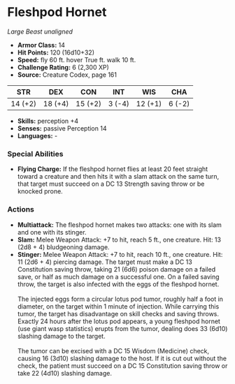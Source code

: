 # Fleshpod Hornet

*Large* *Beast* *unaligned*

- **Armor Class:** 14
- **Hit Points:** 120 (16d10+32)
- **Speed:** fly 60 ft. hover True ft. walk 10 ft.
- **Challenge Rating:** 6 (2,300 XP)
- **Source:** Creature Codex, page 161

| STR | DEX | CON | INT | WIS | CHA |
| --- | --- | --- | --- | --- | --- |
| 14 (+2) | 18 (+4) | 15 (+2) | 3 (-4) | 12 (+1) | 6 (-2) |

- **Skills:** perception +4
- **Senses:** passive Perception 14
- **Languages:** -

### Special Abilities

- **Flying Charge:** If the fleshpod hornet flies at least 20 feet straight toward a creature and then hits it with a slam attack on the same turn, that target must succeed on a DC 13 Strength saving throw or be knocked prone.

### Actions

- **Multiattack:** The fleshpod hornet makes two attacks: one with its slam and one with its stinger.
- **Slam:** Melee Weapon Attack: +7 to hit, reach 5 ft., one creature. Hit: 13 (2d8 + 4) bludgeoning damage.
- **Stinger:** Melee Weapon Attack: +7 to hit, reach 10 ft., one creature. Hit: 11 (2d6 + 4) piercing damage. The target must make a DC 13 Constitution saving throw, taking 21 (6d6) poison damage on a failed save, or half as much damage on a successful one. On a failed saving throw, the target is also infected with the eggs of the fleshpod hornet. <br><br>The injected eggs form a circular lotus pod tumor, roughly half a foot in diameter, on the target within 1 minute of injection. While carrying this tumor, the target has disadvantage on skill checks and saving throws. Exactly 24 hours after the lotus pod appears, a young fleshpod hornet (use giant wasp statistics) erupts from the tumor, dealing does 33 (6d10) slashing damage to the target. <br><br>The tumor can be excised with a DC 15 Wisdom (Medicine) check, causing 16 (3d10) slashing damage to the host. If it is cut out without the check, the patient must succeed on a DC 15 Constitution saving throw or take 22 (4d10) slashing damage.


